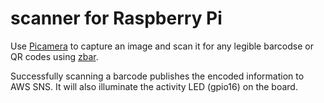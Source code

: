 # scanner for Raspberry Pi

Use [Picamera](https://picamera.readthedocs.io/en/release-1.13/index.html) to capture an image and scan it for any legible barcodse or QR codes using [zbar](https://pypi.python.org/pypi/zbar-py/1.0.4).

Successfully scanning a barcode publishes the encoded information to AWS SNS. It will also illuminate the activity LED (gpio16) on the board.
